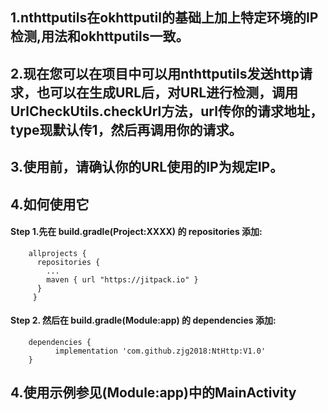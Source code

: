 ## 1.nthttputils在okhttputil的基础上加上特定环境的IP检测,用法和okhttputils一致。

## 2.现在您可以在项目中可以用nthttputils发送http请求，也可以在生成URL后，对URL进行检测，调用UrlCheckUtils.checkUrl方法，url传你的请求地址，type现默认传1，然后再调用你的请求。

## 3.使用前，请确认你的URL使用的IP为规定IP。

## 4.如何使用它

#### Step 1.先在 build.gradle(Project:XXXX) 的 repositories 添加:
        allprojects {
	      repositories {
		    ...
		    maven { url "https://jitpack.io" }
          }
         }
#### Step 2. 然后在 build.gradle(Module:app) 的 dependencies 添加:
        dependencies {
              implementation 'com.github.zjg2018:NtHttp:V1.0'
        }

## 4.使用示例参见(Module:app)中的MainActivity
